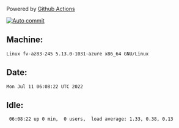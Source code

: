 Powered by [Github Actions](https://github.com/features/actions)

[![Auto commit](https://github.com/gyfary/workstation/workflows/Auto%20commit/badge.svg)](https://github.com/gyfary/workstation/actions?query=workflow%3A%22Auto+commit%22)

## Machine:
```
Linux fv-az83-245 5.13.0-1031-azure x86_64 GNU/Linux
```
## Date:
```
Mon Jul 11 06:08:22 UTC 2022
```
## Idle:
```
 06:08:22 up 0 min,  0 users,  load average: 1.33, 0.38, 0.13
```
